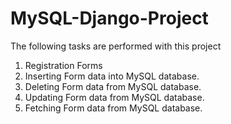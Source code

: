 # MySQL-Django-Project

The following tasks are performed with this project
1) Registration Forms
2) Inserting Form data into MySQL database.
3) Deleting Form data from MySQL database.
4) Updating Form data from MySQL database.
5) Fetching Form data from MySQL database.
